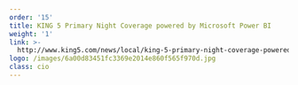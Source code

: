```yaml
---
order: '15'
title: KING 5 Primary Night Coverage powered by Microsoft Power BI
weight: '1'
link: >-
  http://www.king5.com/news/local/king-5-primary-night-coverage-powered-by-microsoft-technology/204436206
logo: /images/6a00d83451fc3369e2014e860f565f970d.jpg
class: cio
---
```










